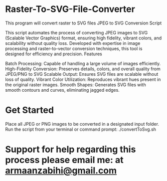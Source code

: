 # Raster-To-SVG-File-Converter
This program will convert raster to SVG files
JPEG to SVG Conversion Script

This script automates the process of converting JPEG images to SVG (Scalable Vector Graphics) format, ensuring high fidelity, vibrant colors, and scalability without quality loss. Developed with expertise in image processing and raster-to-vector conversion techniques, this tool is designed for efficiency and precision.
Features

Batch Processing: Capable of handling a large volume of images efficiently.
High-Fidelity Conversion: Preserves details, colors, and overall quality from JPEG/PNG to SVG
Scalable Output: Ensures SVG files are scalable without loss of quality.
Vibrant Color Utilization: Reproduces vibrant hues present in the original raster images.
Smooth Shapes: Generates SVG files with smooth contours and curves, eliminating jagged edges.
# Get Started
Place all JPEG or PNG images to be converted in a designated input folder.
Run the script from your terminal or command prompt: ./convertToSvg.sh  
# Support for help regarding this process please email me: at armaanzabihi@gmail.com
